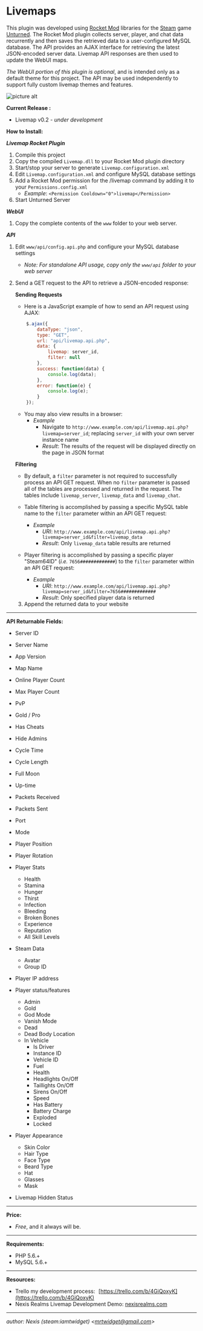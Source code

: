 # Livemaps

This plugin was developed using [Rocket Mod](https://rocketmod.net/) libraries for the [Steam](http://store.steampowered.com/) game [Unturned](http://store.steampowered.com/app/304930/). The Rocket Mod plugin collects server, player, and chat data recurrently and then saves the retrieved data to a user-configured MySQL database. The API provides an AJAX interface for retrieving the latest JSON-encoded server data. Livemap API responses are then used to update the WebUI maps.

*The WebUI portion of this plugin is optional*, and is intended only as a default theme for this project. The API may be used independently to support fully custom livemap themes and features.

![picture alt](http://nexisrealms.com/images/hosted/livemap-dev-04.jpg "Livemap v0.2 - under development")

**Current Release :**
- Livemap v0.2 *- under development*

**How to Install:**

***Livemap Rocket Plugin***
1. Compile this project
2. Copy the compiled `Livemap.dll` to your Rocket Mod plugin directory
3. Start/stop your server to generate `Livemap.configuration.xml`
4. Edit `Livemap.configuration.xml` and configure MySQL database settings
5. Add a Rocket Mod permission for the /livemap command by adding it to your `Permissions.config.xml`
    - *Example*: `<Permission Cooldown="0">livemap</Permission>`
6. Start Unturned Server

***WebUI***
1. Copy the complete contents of the `www` folder to your web server.

***API***
1. Edit `www/api/config.api.php` and configure your MySQL database settings
    - *Note: For standalone API usage, copy only the `www/api` folder to your web server*
2. Send a GET request to the API to retrieve a JSON-encoded response:

    **Sending Requests**
    - Here is a JavaScript example of how to send an API request using AJAX:
    ```javascript
        $.ajax({
            dataType: "json",
            type: "GET",
            url: "api/livemap.api.php",
            data: {
                livemap: server_id,
                filter: null
            },
            success: function(data) {
                console.log(data);
            },
            error: function(e) {
                console.log(e);
            }
        });
    ```
    
    - You may also view results in a browser:
        - *Example*
            - Navigate to `http://www.example.com/api/livemap.api.php?livemap=server_id`; replacing `server_id` with your own server instance name
            - *Result*: The results of the request will be displayed directly on the page in JSON format

    **Filtering**
    - By default, a `filter` parameter is not required to successfully process an API GET request. When no `filter` parameter is passed all of the tables are processed and returned in the request. The tables include `livemap_server`, `livemap_data` and `livemap_chat`.

    - Table filtering is accomplished by passing a specific MySQL table name to the `filter` parameter within an API GET request:
        - *Example*
            - *URI*: `http://www.example.com/api/livemap.api.php?livemap=server_id&filter=livemap_data`
            - *Result*: Only `livemap_data` table results are returned

    - Player filtering is accomplished by passing a specific player "Steam64ID" (*i.e.* `7656#############`) to the `filter` parameter within an API GET request:
        - *Example*
            - *URI*: `http://www.example.com/api/livemap.api.php?livemap=server_id&filter=7656#############`
            - *Result*: Only specified player data is returned

    3. Append the returned data to your website

---

**API Returnable Fields:**
- Server ID
- Server Name
- App Version 
- Map Name
- Online Player Count
- Max Player Count
- PvP
- Gold / Pro
- Has Cheats
- Hide Admins
- Cycle Time
- Cycle Length
- Full Moon
- Up-time
- Packets Received
- Packets Sent
- Port
- Mode

- Player Position
- Player Rotation
- Player Stats
    - Health
    - Stamina
    - Hunger
    - Thirst
    - Infection
    - Bleeding
    - Broken Bones
    - Experience
    - Reputation
    - All Skill Levels
- Steam Data 
    - Avatar
    - Group ID
- Player IP address
- Player status/features
    - Admin
    - Gold
    - God Mode
    - Vanish Mode
    - Dead
    - Dead Body Location
    - In Vehicle
        - Is Driver
        - Instance ID
        - Vehicle ID
        - Fuel
        - Health
        - Headlights On/Off
        - Taillights On/Off
        - Sirens On/Off
        - Speed
        - Has Battery
        - Battery Charge
        - Exploded
        - Locked
- Player Appearance
    - Skin Color
    - Hair Type
    - Face Type
    - Beard Type
    - Hat
    - Glasses
    - Mask

- Livemap Hidden Status

---

**Price:**
- *Free*, and it always will be.

---

**Requirements:**
- PHP 5.6.+
- MySQL 5.6.+

---

**Resources:**
- Trello my development process: [https://trello.com/b/4GiQoxyK](https://trello.com/b/4GiQoxyK)
- Nexis Realms Livemap Development Demo: [nexisrealms.com](http://nexisrealms.com/dev/Livemaps)

---

*author: Nexis (steam:iamtwidget) <[mrtwidget@gmail.com](mailto:mrtwidget@gmail.com)>*